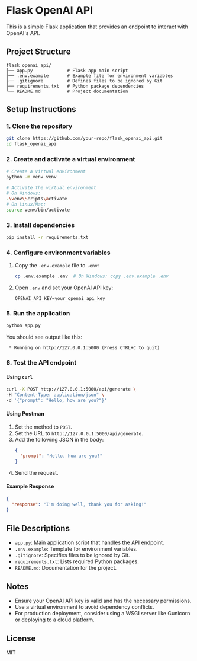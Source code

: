 # Flask OpenAI API

This is a simple Flask application that provides an endpoint to interact with OpenAI's API.

## Project Structure

```
flask_openai_api/
├── app.py             # Flask app main script
├── .env.example       # Example file for environment variables
├── .gitignore         # Defines files to be ignored by Git
├── requirements.txt   # Python package dependencies
└── README.md          # Project documentation
```

## Setup Instructions

### 1. Clone the repository
```bash
git clone https://github.com/your-repo/flask_openai_api.git
cd flask_openai_api
```

### 2. Create and activate a virtual environment
```bash
# Create a virtual environment
python -m venv venv

# Activate the virtual environment
# On Windows:
.\venv\Scripts\activate
# On Linux/Mac:
source venv/bin/activate
```

### 3. Install dependencies
```bash
pip install -r requirements.txt
```

### 4. Configure environment variables
1. Copy the `.env.example` file to `.env`:
   ```bash
   cp .env.example .env  # On Windows: copy .env.example .env
   ```
2. Open `.env` and set your OpenAI API key:
   ```plaintext
   OPENAI_API_KEY=your_openai_api_key
   ```

### 5. Run the application
```bash
python app.py
```

You should see output like this:
```
 * Running on http://127.0.0.1:5000 (Press CTRL+C to quit)
```

### 6. Test the API endpoint

#### Using `curl`
```bash
curl -X POST http://127.0.0.1:5000/api/generate \
-H "Content-Type: application/json" \
-d '{"prompt": "Hello, how are you?"}'
```

#### Using Postman
1. Set the method to `POST`.
2. Set the URL to `http://127.0.0.1:5000/api/generate`.
3. Add the following JSON in the body:
   ```json
   {
     "prompt": "Hello, how are you?"
   }
   ```
4. Send the request.

#### Example Response
```json
{
  "response": "I'm doing well, thank you for asking!"
}
```

## File Descriptions

- `app.py`: Main application script that handles the API endpoint.
- `.env.example`: Template for environment variables.
- `.gitignore`: Specifies files to be ignored by Git.
- `requirements.txt`: Lists required Python packages.
- `README.md`: Documentation for the project.

## Notes

- Ensure your OpenAI API key is valid and has the necessary permissions.
- Use a virtual environment to avoid dependency conflicts.
- For production deployment, consider using a WSGI server like Gunicorn or deploying to a cloud platform.

## License

MIT
